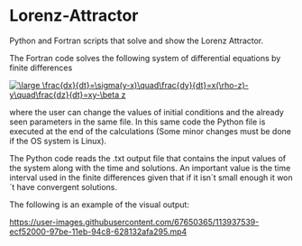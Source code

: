 # Lorenz-Attractor
Python and Fortran scripts that solve and show the Lorenz Attractor.

The Fortran code solves the following system of differential equations by finite differences

<a href="https://www.codecogs.com/eqnedit.php?latex=\bg_white&space;\fn_cm&space;\large&space;\frac{dx}{dt}=\sigma(y-x)\quad\frac{dy}{dt}=x(\rho-z)-y\quad\frac{dz}{dt}=xy-\beta&space;z" target="_blank"><img src="https://latex.codecogs.com/png.latex?\bg_white&space;\fn_cm&space;\large&space;\frac{dx}{dt}=\sigma(y-x)\quad\frac{dy}{dt}=x(\rho-z)-y\quad\frac{dz}{dt}=xy-\beta&space;z" title="\large \frac{dx}{dt}=\sigma(y-x)\quad\frac{dy}{dt}=x(\rho-z)-y\quad\frac{dz}{dt}=xy-\beta z" /></a>

where the user can change the values of initial conditions and the already seen parameters in the same file. In this same code the Python file is executed at the end of the calculations (Some minor changes must be done if the OS system is Linux).

The Python code reads the .txt output file that contains the input values of the system along with the time and solutions. An important value is the time interval used
in the finite differences given that if it isn´t small enough it won´t have convergent solutions.

The following is an example of the visual output:

https://user-images.githubusercontent.com/67650365/113937539-ecf52000-97be-11eb-94c8-628132afa295.mp4

